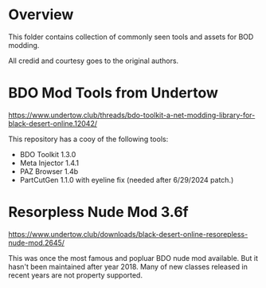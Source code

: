 # Overview

This folder contains collection of commonly seen tools and assets for BOD modding.

All credid and courtesy goes to the original authors.

# BDO Mod Tools from Undertow

https://www.undertow.club/threads/bdo-toolkit-a-net-modding-library-for-black-desert-online.12042/

This repository has a cooy of the following tools:

- BDO Toolkit 1.3.0
- Meta Injector 1.4.1
- PAZ Browser 1.4b
- PartCutGen 1.1.0 with eyeline fix (needed after 6/29/2024 patch.)

# Resorpless Nude Mod 3.6f

https://www.undertow.club/downloads/black-desert-online-resorepless-nude-mod.2645/

This was once the most famous and popluar BDO nude mod available. But it hasn't been maintained after year 2018. Many of new classes released in recent years are not property supported.
